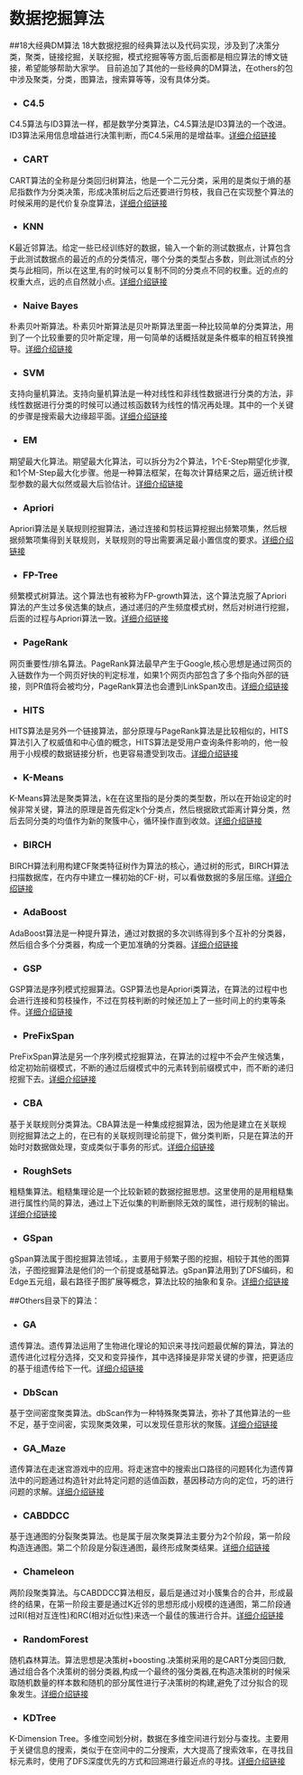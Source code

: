 # 数据挖掘算法

##18大经典DM算法
18大数据挖掘的经典算法以及代码实现，涉及到了决策分类，聚类，链接挖掘，关联挖掘，模式挖掘等等方面,后面都是相应算法的博文链接，希望能够帮助大家学。
目前追加了其他的一些经典的DM算法，在others的包中涉及聚类，分类，图算法，搜索算等等，没有具体分类。

* ### C4.5
C4.5算法与ID3算法一样，都是数学分类算法，C4.5算法是ID3算法的一个改进。ID3算法采用信息增益进行决策判断，而C4.5采用的是增益率。[详细介绍链接](http://blog.csdn.net/androidlushangderen/article/details/42395865)

* ### CART
CART算法的全称是分类回归树算法，他是一个二元分类，采用的是类似于熵的基尼指数作为分类决策，形成决策树后之后还要进行剪枝，我自己在实现整个算法的时候采用的是代价复杂度算法，[详细介绍链接](http://blog.csdn.net/androidlushangderen/article/details/42558235)

* ### KNN
K最近邻算法。给定一些已经训练好的数据，输入一个新的测试数据点，计算包含于此测试数据点的最近的点的分类情况，哪个分类的类型占多数，则此测试点的分类与此相同，所以在这里,有的时候可以复制不同的分类点不同的权重。近的点的权重大点，远的点自然就小点。[详细介绍链接](http://blog.csdn.net/androidlushangderen/article/details/42613011)

* ### Naive Bayes
朴素贝叶斯算法。朴素贝叶斯算法是贝叶斯算法里面一种比较简单的分类算法，用到了一个比较重要的贝叶斯定理，用一句简单的话概括就是条件概率的相互转换推导。[详细介绍链接](http://blog.csdn.net/androidlushangderen/article/details/42680161)

* ### SVM
支持向量机算法。支持向量机算法是一种对线性和非线性数据进行分类的方法，非线性数据进行分类的时候可以通过核函数转为线性的情况再处理。其中的一个关键的步骤是搜索最大边缘超平面。[详细介绍链接](http://blog.csdn.net/androidlushangderen/article/details/42780439)

* ### EM
期望最大化算法。期望最大化算法，可以拆分为2个算法，1个E-Step期望化步骤,和1个M-Step最大化步骤。他是一种算法框架，在每次计算结果之后，逼近统计模型参数的最大似然或最大后验估计。[详细介绍链接](http://blog.csdn.net/androidlushangderen/article/details/42921789)

* ### Apriori
Apriori算法是关联规则挖掘算法，通过连接和剪枝运算挖掘出频繁项集，然后根据频繁项集得到关联规则，关联规则的导出需要满足最小置信度的要求。[详细介绍链接](http://blog.csdn.net/androidlushangderen/article/details/43059211)

* ### FP-Tree
频繁模式树算法。这个算法也有被称为FP-growth算法，这个算法克服了Apriori算法的产生过多侯选集的缺点，通过递归的产生频度模式树，然后对树进行挖掘，后面的过程与Apriori算法一致。[详细介绍链接](http://blog.csdn.net/androidlushangderen/article/details/43234309)

* ### PageRank
网页重要性/排名算法。PageRank算法最早产生于Google,核心思想是通过网页的入链数作为一个网页好快的判定标准，如果1个网页内部包含了多个指向外部的链接，则PR值将会被均分，PageRank算法也会遭到LinkSpan攻击。[详细介绍链接](http://blog.csdn.net/androidlushangderen/article/details/43311943)

* ### HITS
HITS算法是另外一个链接算法，部分原理与PageRank算法是比较相似的，HITS算法引入了权威值和中心值的概念，HITS算法是受用户查询条件影响的，他一般用于小规模的数据链接分析，也更容易遭受到攻击。[详细介绍链接](http://blog.csdn.net/androidlushangderen/article/details/43311943)

* ### K-Means
K-Means算法是聚类算法，k在在这里指的是分类的类型数，所以在开始设定的时候非常关键，算法的原理是首先假定k个分类点，然后根据欧式距离计算分类，然后去同分类的均值作为新的聚簇中心，循环操作直到收敛。[详细介绍链接](http://blog.csdn.net/androidlushangderen/article/details/43373159)

* ### BIRCH
BIRCH算法利用构建CF聚类特征树作为算法的核心，通过树的形式，BIRCH算法扫描数据库，在内存中建立一棵初始的CF-树，可以看做数据的多层压缩。[详细介绍链接](http://blog.csdn.net/androidlushangderen/article/details/43532111)

* ### AdaBoost
AdaBoost算法是一种提升算法，通过对数据的多次训练得到多个互补的分类器，然后组合多个分类器，构成一个更加准确的分类器。[详细介绍链接](http://blog.csdn.net/androidlushangderen/article/details/43635115)

* ### GSP
GSP算法是序列模式挖掘算法。GSP算法也是Apriori类算法，在算法的过程中也会进行连接和剪枝操作，不过在剪枝判断的时候还加上了一些时间上的约束等条件。[详细介绍链接](http://blog.csdn.net/androidlushangderen/article/details/43699083)

* ### PreFixSpan
PreFixSpan算法是另一个序列模式挖掘算法，在算法的过程中不会产生候选集，给定初始前缀模式，不断的通过后缀模式中的元素转到前缀模式中，而不断的递归挖掘下去。[详细介绍链接](http://blog.csdn.net/androidlushangderen/article/details/43766253)

* ### CBA
基于关联规则分类算法。CBA算法是一种集成挖掘算法，因为他是建立在关联规则挖掘算法之上的，在已有的关联规则理论前提下，做分类判断，只是在算法的开始时对数据做处理，变成类似于事务的形式。[详细介绍链接](http://blog.csdn.net/androidlushangderen/article/details/43818787)

* ### RoughSets
粗糙集算法。粗糙集理论是一个比较新颖的数据挖掘思想。这里使用的是用粗糙集进行属性约简的算法，通过上下近似集的判断删除无效的属性，进行规制的输出。[详细介绍链接](http://blog.csdn.net/androidlushangderen/article/details/43876001)

* ### GSpan
gSpan算法属于图挖掘算法领域。，主要用于频繁子图的挖掘，相较于其他的图算法，子图挖掘算法是他们的一个前提或基础算法。gSpan算法用到了DFS编码，和Edge五元组，最右路径子图扩展等概念，算法比较的抽象和复杂。[详细介绍链接](http://blog.csdn.net/androidlushangderen/article/details/43924273)

##Others目录下的算法：

* ### GA
遗传算法。遗传算法运用了生物进化理论的知识来寻找问题最优解的算法，算法的遗传进化过程分选择，交叉和变异操作，其中选择操是非常关键的步骤，把更适应的基于组遗传给下一代。[详细介绍链接](http://blog.csdn.net/androidlushangderen/article/details/44041499)

* ### DbScan
基于空间密度聚类算法。dbScan作为一种特殊聚类算法，弥补了其他算法的一些不足，基于空间密，实现聚类效果，可以发现任意形状的聚簇。[详细介绍链接](http://blog.csdn.net/androidlushangderen/article/details/44311309)

* ### GA_Maze
遗传算法在走迷宫游戏中的应用。将走迷宫中的搜索出口路径的问题转化为遗传算法中的问题通过构造针对此特定问题的适值函数，基因移动方向的定位，巧的进行问题的求解。[详细介绍链接](http://blog.csdn.net/androidlushangderen/article/details/44656809)

* ### CABDDCC
基于连通图的分裂聚类算法。也是属于层次聚类算法主要分为2个阶段，第一阶段构造连通图。第二个阶段是分裂连通图，最终形成聚类结果。[详细介绍链接](http://blog.csdn.net/androidlushangderen/article/details/44463997)

* ### Chameleon
两阶段聚类算法。与CABDDCC算法相反，最后是通过对小簇集合的合并，形成最终的结果，在第一阶段主要是通过K近邻的思想形成小规模的连通图，第二阶段通过RI(相对互连性)和RC(相对近似性)来选一个最佳的簇进行合并。[详细介绍链接](http://blog.csdn.net/androidlushangderen/article/details/44569077)

* ### RandomForest
随机森林算法。算法思想是决策树+boosting.决策树采用的是CART分类回归数,通过组合各个决策树的弱分类器,构成一个最终的强分类器,在构造决策树的时候采取随机数量的样本数和随机的部分属性进行子决策树的构建,避免了过分拟合的现象发生。[详细介绍链接](http://blog.csdn.net/androidlushangderen/article/details/44756943)

* ### KDTree
K-Dimension Tree。多维空间划分树，数据在多维空间进行划分与查找。主要用于关键信息的搜索，类似于在空间中的二分搜索，大大提高了搜索效率，在寻找目标元素时，使用了DFS深度优先的方式和回溯进行最近点的寻找。[详细介绍链接](http://blog.csdn.net/androidlushangderen/article/details/44985259)
